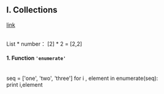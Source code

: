 ## I. Collections
[link](http://www.google.com)

<br>List * number： [2] * 2 =  [2,2]<br> 

#### 1. Function `'enumerate'`
<br> seq = ['one', 'two', 'three']
for i , element in enumerate(seq):<br>
    print i,element
